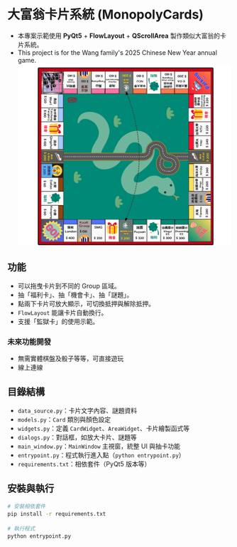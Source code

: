 # 大富翁卡片系統 (MonopolyCards)

- 本專案示範使用 **PyQt5** + **FlowLayout** + **QScrollArea** 製作類似大富翁的卡片系統。
- This project is for the Wang family's 2025 Chinese New Year annual game.
![image info](./img/GO.png)

## 功能
- 可以拖曳卡片到不同的 Group 區域。
- 抽「福利卡」、抽「機會卡」、抽「謎題」。
- 點兩下卡片可放大顯示，可切換抵押與解除抵押。
- `FlowLayout` 能讓卡片自動換行。
- 支援「監獄卡」的使用示範。
### 未來功能開發
- 無需實體棋盤及骰子等等，可直接遊玩
- 線上連線

## 目錄結構
- `data_source.py`：卡片文字內容、謎題資料
- `models.py`：`Card` 類別與顏色設定
- `widgets.py`：定義 `CardWidget`、`AreaWidget`、卡片繪製函式等
- `dialogs.py`：對話框，如放大卡片、謎題等
- `main_window.py`：`MainWindow` 主視窗，統整 UI 與抽卡功能
- `entrypoint.py`：程式執行進入點（`python entrypoint.py`）
- `requirements.txt`：相依套件（PyQt5 版本等）

## 安裝與執行
```bash
# 安裝相依套件
pip install -r requirements.txt

# 執行程式
python entrypoint.py
